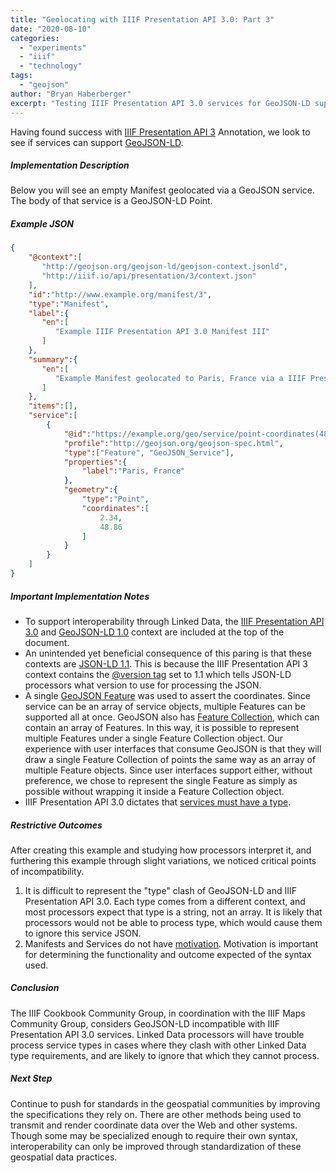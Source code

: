 ```yaml
---
title: "Geolocating with IIIF Presentation API 3.0: Part 3"
date: "2020-08-10"
categories: 
  - "experiments"
  - "iiif"
  - "technology"
tags: 
  - "geojson"
author: "Bryan Haberberger"
excerpt: "Testing IIIF Presentation API 3.0 services for GeoJSON-LD support, implementing geographic data through service objects attached to Manifests."
---
```


Having found success with [IIIF Presentation API 3](https://iiif.io/api/presentation/3.0/) Annotation, we look to see if services can support [GeoJSON-LD](https://geojson.org/geojson-ld/).

##### Implementation Description

Below you will see an empty Manifest geolocated via a GeoJSON service. The body of that service is a GeoJSON-LD Point.

##### Example JSON

```json
{
    "@context":[
       "http://geojson.org/geojson-ld/geojson-context.jsonld",
       "http://iiif.io/api/presentation/3/context.json"
    ],
    "id":"http://www.example.org/manifest/3",
    "type":"Manifest",
    "label":{
       "en":[
          "Example IIIF Presentation API 3.0 Manifest III"
       ]
    },
    "summary":{
       "en":[
          "Example Manifest geolocated to Paris, France via a IIIF Presentation API 3 Service."
       ]
    },
    "items":[],
    "service":[
        {
            "@id":"https://example.org/geo/service/point-coordinates(48.86,2.34)&format=geojson",
            "profile":"http://geojson.org/geojson-spec.html",
            "type":["Feature", "GeoJSON_Service"],
            "properties":{
                "label":"Paris, France"
            },
            "geometry":{
                "type":"Point",
                "coordinates":[
                    2.34,
                    48.86
                ]
            }
        }
    ]
}
```
##### Important Implementation Notes

- To support interoperability through Linked Data, the [IIIF Presentation API 3.0](http://iiif.io/api/presentation/3/context.json) and [GeoJSON-LD 1.0](http://geojson.org/geojson-ld/geojson-context.jsonld) context are included at the top of the document.
- An unintended yet beneficial consequence of this paring is that these contexts are [JSON-LD 1.1](https://www.w3.org/TR/json-ld11/). This is because the IIIF Presentation API 3 context contains the [@version tag](https://www.w3.org/TR/json-ld11/#dfn-processing-mode) set to 1.1 which tells JSON-LD processors what version to use for processing the JSON.
- A single [GeoJSON Feature](https://tools.ietf.org/html/rfc7946#section-3.2) was used to assert the coordinates. Since service can be an array of service objects, multiple Features can be supported all at once. GeoJSON also has [Feature Collection](https://tools.ietf.org/html/rfc7946#section-3.3), which can contain an array of Features. In this way, it is possible to represent multiple Features under a single Feature Collection object. Our experience with user interfaces that consume GeoJSON is that they will draw a single Feature Collection of points the same way as an array of multiple Feature objects. Since user interfaces support either, without preference, we chose to represent the single Feature as simply as possible without wrapping it inside a Feature Collection object.
- IIIF Presentation API 3.0 dictates that [services must have a type](https://iiif.io/api/presentation/3.0/#service).

##### Restrictive Outcomes

After creating this example and studying how processors interpret it, and furthering this example through slight variations, we noticed critical points of incompatibility.

1. It is difficult to represent the "type" clash of GeoJSON-LD and IIIF Presentation API 3.0. Each type comes from a different context, and most processors expect that type is a string, not an array. It is likely that processors would not be able to process type, which would cause them to ignore this service JSON.
2. Manifests and Services do not have [motivation](https://www.w3.org/TR/annotation-vocab/#motivation). Motivation is important for determining the functionality and outcome expected of the syntax used.

##### Conclusion

The IIIF Cookbook Community Group, in coordination with the IIIF Maps Community Group, considers GeoJSON-LD incompatible with IIIF Presentation API 3.0 services. Linked Data processors will have trouble process service types in cases where they clash with other Linked Data type requirements, and are likely to ignore that which they cannot process.

##### Next Step

Continue to push for standards in the geospatial communities by improving the specifications they rely on.  There are other methods being used to transmit and render coordinate data over the Web and other systems.  Though some may be specialized enough to require their own syntax, interoperability can only be improved through standardization of these geospatial data practices.
